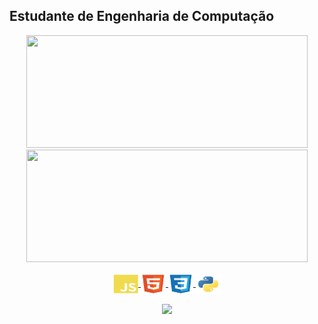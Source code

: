 <h2>Estudante de Engenharia de Computação</h2>
<div align="center" style="display: inline_block">
  <a href="https://github.com/Gabrielzg1">
  <img height="180em" width="450em" src="https://github-readme-stats.vercel.app/api?username=Gabrielzg1&show_icons=true&theme=dark&include_all_commits=true&count_private=true"/>
  <img height="180em" width="450em" src="https://github-readme-stats.vercel.app/api/top-langs/?username=Gabrielzg1&layout=compact&langs_count=7&theme=dark"/>
</div>

  <div style="display: inline_block" align="center"><br>
  <img align="center"  height="30" width="40" src="https://raw.githubusercontent.com/devicons/devicon/master/icons/javascript/javascript-plain.svg">
  <img align="center"  height="30" width="40" src="https://raw.githubusercontent.com/devicons/devicon/master/icons/html5/html5-original.svg">
  <img align="center" height="30" width="40" src="https://raw.githubusercontent.com/devicons/devicon/master/icons/css3/css3-original.svg">
  <img align="center"  height="30" width="40" src="https://raw.githubusercontent.com/devicons/devicon/master/icons/python/python-original.svg">
  
</div>
  <div align="center"> 
  <br>
    <a href="https://www.linkedin.com/in/gabriel-zanandre-guadagnini-14a70b208/" target="_blank"><img src="https://img.shields.io/badge/-LinkedIn-%230077B5?style=for-the-badge&logo=linkedin&logoColor=white" target="_blank"></a> 
 
</div>

  
